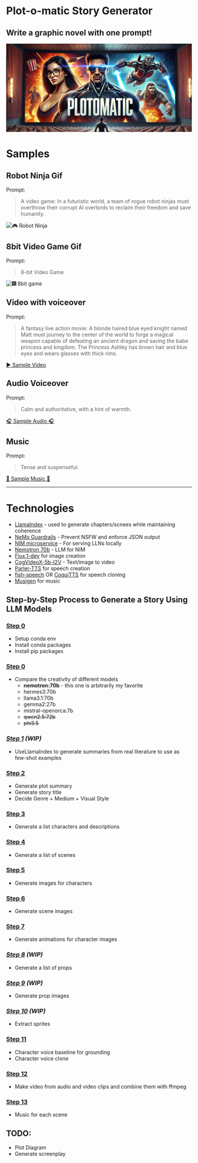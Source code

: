 # Plot-o-matic Story Generator


## Write a graphic novel with one prompt!

![Banner](assets/banner.jpeg)

# Samples


## Robot Ninja Gif
Prompt: 

> A video game: In a futuristic world, a team of rogue robot ninjas must overthrow their corrupt AI overlords to reclaim their freedom and save humanity.

![:video_game: Robot Ninja](./samples/kaito.cog.gif)


## 8bit Video Game Gif
Prompt:

> 8-bit Video Game

![:fireworks: 8bit game](./samples/8_bit_fight_svd.gif)


## Video with voiceover
Prompt:

> A fantasy live action movie: A blonde haired blue eyed knight named Matt must journey to the center of the world to forge a magical weapon capable of defeating an ancient dragon and saving the babe princess and kingdom. The Princess Ashley has brown hair and blue eyes and wears glasses with thick rims.

[ :arrow_forward: Sample Video](./samples/princess.mp4)


## Audio Voiceover
Prompt:

> Calm and authoritative, with a hint of warmth.

[:headphones: Sample Audio :headphones:](./samples/dr_elara.wav)


## Music
Prompt:

> Tense and suspenseful.

[:musical_note: Sample Music :musical_note:](./samples/tense_focused.wav)

---

# Technologies

- [LlamaIndex](https://docs.llamaindex.ai/en/stable/examples/llm/nvidia_nim/) - used to generate chapters/scnees while maintaining coherence
- [NeMo Guardrails](https://docs.nvidia.com/nemo/guardrails/) - Prevent NSFW and enforce JSON output
- [NIM microservice](https://build.nvidia.com/explore/discover) - For serving LLNs locally
- [Nemotron 70b](https://build.nvidia.com/nvidia/llama-3_1-nemotron-70b-instruct) - LLM for NIM
- [Flux.1-dev](https://huggingface.co/black-forest-labs/FLUX.1-dev) for image creation
- [CogVideoX-5b-I2V](https://huggingface.co/THUDM/CogVideoX-5b-I2V) - Text/image to video
- [Parler-TTS](https://github.com/huggingface/parler-tts) for speech creation
- [fish-speech](https://github.com/fishaudio/fish-speech) OR [CoquiTTS](https://github.com/coqui-ai/TTS) for speech cloning
- [Musigen](https://huggingface.co/facebook/musicgen-large) for music

## Step-by-Step Process to Generate a Story Using LLM Models

### [Step 0](./0_install_prepreqs.ipynb)
- Setup conda env
- Install conda packages
- Install pip packages

### [Step 0](./0_test_llm.ipynb)
- Compare the creativity of different models
    * **nemotron:70b** - this one is arbitrarily my favorite
    * hermes3:70b
    * llama3.1:70b
    * gemma2:27b
    * mistral-openorca:7b
    * ~~qwen2.5:72b~~
    * ~~phi3.5~~

### *[Step 1](./1_generate_samples.ipynb) (WIP)*
- UseLlamaIndex to generate summaries from real literature to use as few-shot examples 

### [Step 2](./2_title_plot.ipynbb)
- Generate plot summary
- Generate story title
- Decide Genre + Medium + Visual Style

### [Step 3](./3_character_descriptions.ipynb)
- Generate a list characters and descriptions

### [Step 4](./4_scene_descriptions.ipynb)
- Generate a list of scenes

### [Step 5](./5_character_images.ipynb)
- Generate images for characters

### [Step 6](./6_scene_images.ipynb)
- Generate scene images

### [Step 7](./7_character_animated.ipynb)
- Generate animations for character images

### *[Step 8](./8_prop_descriptions.ipynb) (WIP)*
- Generate a list of props

### *[Step 9](./9_prop_images.ipynb) (WIP)*
- Generate prop images

### *[Step 10](./10_sprite_extraction.ipynb) (WIP)*
- Extract sprites

### [Step 11](./11_character_voice.ipynb)
- Character voice baseline for grounding
- Character voice clone

### [Step 12](./12_character_video.ipynb)
- Make video from audio and video clips and combine them with ffmpeg

### [Step 13](./13_music.ipynb)
- Music for each scene

## TODO:
- Plot Diagram
- Generate screenplay